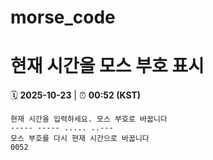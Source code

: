 # morse_code
# 현재 시간을 모스 부호 표시
<!-- MORSE_TIME_START -->
🗓️ **2025-10-23** | ⏰ **00:52 (KST)**

```
현재 시간을 입력하세요. 모스 부호로 바꿉니다
----- ----- ..... ..---
모스 부호를 다시 현재 시간으로 바꿉니다
0052
```
<!-- MORSE_TIME_END -->
